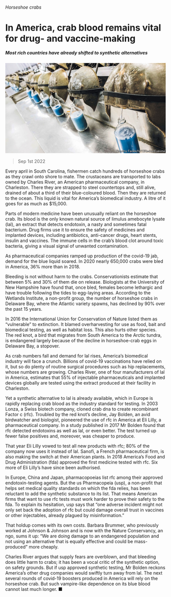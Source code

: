 ###### Horseshoe crabs

# In America, crab blood remains vital for drug- and vaccine-making 

##### Most rich countries have already shifted to synthetic alternatives 

![image](images/20220903_USP004.jpg) 

> Sep 1st 2022 

Every april in South Carolina, fishermen catch hundreds of horseshoe crabs as they crawl onto shore to mate. The crustaceans are transported to labs owned by Charles River, an American pharmaceutical company, in Charleston. There they are strapped to steel countertops and, still alive, drained of about a third of their blue-coloured blood. Then they are returned to the ocean. This liquid is vital for America’s biomedical industry. A litre of it goes for as much as $15,000.

Parts of modern medicine have been unusually reliant on the horseshoe crab. Its blood is the only known natural source of limulus amebocyte lysate (lal), an extract that detects endotoxin, a nasty and sometimes fatal bacterium. Drug firms use it to ensure the safety of medicines and implanted devices, including antibiotics, anti-cancer drugs, heart stents, insulin and vaccines. The immune cells in the crab’s blood clot around toxic bacteria, giving a visual signal of unwanted contamination.

As pharmaceutical companies ramped up production of the covid-19 jab, demand for the blue liquid soared. In 2020 nearly 650,000 crabs were bled in America, 36% more than in 2018.

Bleeding is not without harm to the crabs. Conservationists estimate that between 5% and 30% of them die on release. Biologists at the University of New Hampshire have found that, once bled, females become lethargic and have trouble following the tides to egg-laying areas. According to the Wetlands Institute, a non-profit group, the number of horseshoe crabs in Delaware Bay, where the Atlantic variety spawns, has declined by 90% over the past 15 years. 

In 2016 the International Union for Conservation of Nature listed them as “vulnerable” to extinction. It blamed overharvesting for use as food, bait and biomedical testing, as well as habitat loss. This also hurts other species. The red knot, a bird that migrates from South America to the Arctic tundra, is endangered largely because of the decline in horseshoe-crab eggs in Delaware Bay, a stopover.

As crab numbers fall and demand for lal rises, America’s biomedical industry will face a crunch. Billions of covid-19 vaccinations have relied on it, but so do plenty of routine surgical procedures such as hip replacements, whose numbers are growing. Charles River, one of four manufacturers of lal in America, estimates that 55% of injectable pharmaceuticals and implanted devices globally are tested using the extract produced at their facility in Charleston.

Yet a synthetic alternative to lal is already available, which in Europe is rapidly replacing crab blood as the industry standard for testing. In 2003 Lonza, a Swiss biotech company, cloned crab dna to create recombinant Factor c (rfc). Troubled by the red knot’s decline, Jay Bolden, an avid birdwatcher and biologist, pioneered the use of rfc in America at Eli Lilly, a pharmaceutical company. In a study published in 2017 Mr Bolden found that rfc detected endotoxins as well as lal, or even better. The test turned up fewer false positives and, moreover, was cheaper to produce.

That year Eli Lilly vowed to test all new products with rfc; 80% of the company now uses it instead of lal. Sanofi, a French pharmaceutical firm, is also making the switch at their American plants. In 2018 America’s Food and Drug Administration (fda) approved the first medicine tested with rfc. Six more of Eli Lilly’s have since been authorised.

In Europe, China and Japan, pharmacopoeias list rfc among their approved endotoxin-testing agents. But the us Pharmacopeia (usp), a non-profit that helps set medical quality standards on which the fda relies, has been reluctant to add the synthetic substance to its list. That means American firms that want to use rfc tests must work harder to prove their safety to the fda. To explain its hesitation, usp says that “one adverse incident might not only set back the adoption of rfc but could damage overall trust in vaccines or other injectables, already plagued by misinformation.”

That holdup comes with its own costs. Barbara Brummer, who previously worked at Johnson &amp; Johnson and is now with the Nature Conservancy, an ngo, sums it up: “We are doing damage to an endangered population and not using an alternative that is equally effective and could be mass-produced” more cheaply. 

Charles River argues that supply fears are overblown, and that bleeding does little harm to crabs; it has been a vocal critic of the synthetic option, on safety grounds. But if usp approved synthetic testing, Mr Bolden reckons America’s other drug companies would swiftly turn away from lal. The next several rounds of covid-19 boosters produced in America will rely on the horseshoe crab. But such vampire-like dependence on its blue blood cannot last much longer. ■


